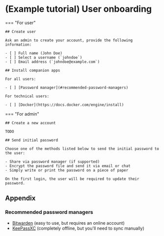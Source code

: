 # (Example tutorial) User onboarding

=== "For user"

    ## Create user

    Ask an admin to create your account, provide the following information:

    - [ ] Full name (John Doe)
    - [ ] Select a username (`johndoe`)
    - [ ] Email address (`johndoe@example.com`)

    ## Install companion apps

    For all users:

    - [ ] [Password manager](#recommended-password-managers)

    For technical users:

    - [ ] [Docker](https://docs.docker.com/engine/install)

=== "For admin"

    ## Create a new account

    TODO

    ## Send initial password

    Choose one of the methods listed below to send the initial password to the user:

    - Share via password manager (if supported)
    - Encrypt the password file and send it via email or chat
    - Simply write or print the password on a piece of paper

    On the first login, the user will be required to update their password.

## Appendix

### Recommended password managers

- [Bitwarden](https://bitwarden.com/download) (easy to use, but requires an online account)
- [KeePassXC](https://keepassxc.org) (completely offline, but you'll need to sync manually)
